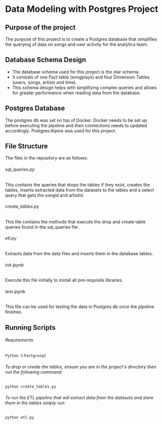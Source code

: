 # Data Modeling with Postgres Project

## Purpose of the project
The purpose of this project is to create a Postgres database that simplifies the querying of data on songs and user activity for the analytics team.

## Database Schema Design
* The database schema used for this project is the star schema. 
* It consists of one Fact table (songplays) and four Dimension Tables (users, songs, artists and time). 
* This schema design helps with simplifying complex queries and allows for greater performance when reading data from the database.

## Postgres Database
The postgres db was set on top of Docker.
Docker needs to be set up before executing the pipeline and then connections needs to updated accordingly.
Postgres:Alpine was used for this project.

## File Structure
The files in the repository are as follows:

###### sql_queries.py
This contains the queries that drops the tables if they exist, creates the tables, inserts extracted data from the datasets to the tables and a select query that gets the songid and artistid.

###### create_tables.py
This file contains the methods that execute the drop and create table queries found in the sql_queries file .

###### etl.py
Extracts data from the data files and inserts them in the database tables.

###### init.ipynb
Execute this file initially to install all pre-requisite libraries.

###### test.ipynb
This file can be used for testing the data in Postgres db once the pipeline finishes.

## Running Scripts
###### Requirements
`Python 3`
`Postgresql`
###### To drop or create the tables, ensure you are in the project's directory then run the following command:

`python create_tables.py`
###### To run the ETL pipeline that will extract data from the datasets and store them in the tables simply run:

`python etl.py`
